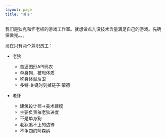 ```yaml
---
layout: page
title: "关于"
---
```


我们是狄克和怀老板的游戏工作室。就想做点儿没技术含量满足自己的游戏。先确保做完。。。

现在只有两个兼职员工：

* 老狄
  - 苦逼图形API码农
  - 单身狗，被甩体质
  - 吃身体型后卫
  - 多特·关键时刻掉链子·蒙德

* 老怀
  - 建筑设计师→美术建模
  - 主要负责催老狄进度
  - 不是单身狗
  - 老狄追不上的边锋
  - 不争四的阿森纳

